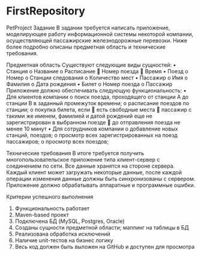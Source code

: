 # FirstRepository
PetProject
Задание
В задании требуется написать приложение, моделирующее работу информационной системы некоторой компании, осуществляющей пассажирские железнодорожные перевозки. Ниже более подробно описаны предметная область и технические требования.

Предметная область
Существуют следующие виды сущностей:
•	Станция
o	Название
o	Расписание
	Номер поезда
	Время
•	Поезд
o	Номер
o	Станции следования
o	Количество мест
•	Пассажир
o	Имя
o	Фамилия
o	Дата рождения
•	Билет
o	Номер поезда
o	Пассажир
Приложение должно обеспечивать следующую функциональность:
•	Для клиентов компании
o	поиск поезда, проходящего от станции A до станции B в заданный промежуток времени;
o	расписание поездов по станции;
o	покупка билета, если 
	есть свободные места
	пассажир с такими же именем, фамилией и датой рождений еще не зарегистрирован в выбранном поезде
	до отправления поезда не менее 10 минут
•	Для сотрудников компании
o	добавление новых станций, поездов;
o	просмотр всех зарегистрированных на поезд пассажиров;
o	просмотр всех поездов;

Технические требования
В итоге требуется получить многопользовательское приложение типа клиент-сервер с соединением по сети.
Все данные хранятся на стороне сервера. Каждый клиент может загружать некоторые данные, после каждой операции изменения данные должны быть синхронизованы с сервером.
Приложение должно обрабатывать аппаратные и программные ошибки. 

Критерии успешного выполнения
1.	Функциональность работает 
2.	Maven-based проект
3.	Подключена БД (MySQL, Postgres, Oracle)
4.	Созданы сущности предметной области; маппинг на таблицы в БД	
5.	Реализована обработка исключений
6. Наличие unit-тестов на бизнес логику
7. Весь код должен быть выложен на GitHub и доступен для просмотра


